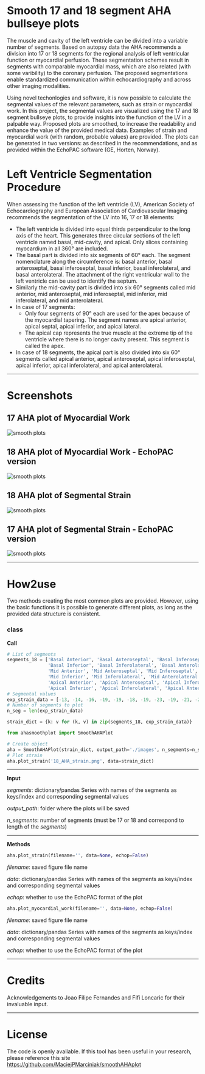 # Smooth 17 and 18 segment AHA bullseye plots
The muscle and cavity of the left ventricle can be divided into a variable number of segments. Based on autopsy data 
the AHA recommends a division into 17 or 18 segments for the regional analysis of left ventricular function or 
myocardial perfusion. These segmentation schemes result in segments with comparable myocardial mass, which are
also related (with some varibility) to the coronary perfusion. The proposed segmentations enable standardized 
communication within echocardiography and across other imaging modalities.

Using novel techonlogies and software, it is now possible to calculate the segmental values of the relevant parameters, 
such as strain or myocardial work. In this project, the segmental values are visualized using the 17 and 18 segment 
bullseye plots, to provide insights into the function of the LV in a palpable way. Proposed plots are smoothed, to 
increase the readability and enhance the value of the provided medical data. Examples of strain and myocardial work 
(with random, probable values) are provided. The plots can be generated in two versions: as described in the 
recommendations, and as provided within the EchoPAC software (GE, Horten, Norway).

# Left Ventricle Segmentation Procedure

When assessing the function of the left ventricle (LV), American Society of Echocardiography and European Association of 
Cardiovascular Imaging recommends the segmentation of the LV into 16, 17 or 18 elements:

* The left ventricle is divided into equal thirds perpendicular to the long axis of the heart. This generates three 
circular sections of the left ventricle named basal, mid-cavity, and apical. Only slices containing myocardium 
in all 360° are included.
* The basal part is divided into six segments of 60° each. The segment nomenclature along the circumference is: 
basal anterior, basal anteroseptal, basal inferoseptal, basal inferior, basal inferolateral, and basal anterolateral. 
The attachment of the right ventricular wall to the left ventricle can be used to identify the septum.
* Similarly the mid-cavity part is divided into six 60° segments called mid anterior, mid anteroseptal, 
mid inferoseptal, mid inferior, mid inferolateral, and mid anterolateral.
* In case of 17 segments:
    * Only four segments of 90° each are used for the apex because of the myocardial tapering. The segment names are 
apical anterior, apical septal, apical inferior, and apical lateral.
    * The apical cap represents the true muscle at the extreme tip of the ventricle where there is no longer cavity present.
 This segment is called the apex.
* In case of 18 segments, the apical part is also divided into six 60° segments called apical anterior, apical 
anteroseptal, apical inferoseptal, apical inferior, apical inferolateral, and apical anterolateral.

---
# Screenshots
## 17 AHA plot of Myocardial Work
![smooth plots](images/17_AHA_MW.png  "17 AHA plot of Myocardial Work")

## 18 AHA plot of Myocardial Work - EchoPAC version
![smooth plots](images/18_AHA_Echo_MW.png  "Myocardial Work - Echopac version")

## 18 AHA plot of Segmental Strain
![smooth plots](images/18_AHA_strain.png  "17 AHA plot of Segmental Strain")

## 17 AHA plot of Segmental Strain - EchoPAC version
![smooth plots](images/17_AHA_Echo_strain.png  "Segmental Strain - Echopac version")

---
# How2use
Two methods creating the most common plots are provided. However, using the basic functions it is possible to generate
different plots, as long as the provided data structure is consistent.

### class

**Call**
```python
# List of segments
segments_18 = ['Basal Anterior', 'Basal Anteroseptal', 'Basal Inferoseptal',
               'Basal Inferior', 'Basal Inferolateral', 'Basal Anterolateral',
               'Mid Anterior', 'Mid Anteroseptal', 'Mid Inferoseptal',
               'Mid Inferior', 'Mid Inferolateral', 'Mid Anterolateral',
               'Apical Anterior', 'Apical Anteroseptal', 'Apical Inferoseptal',
               'Apical Inferior', 'Apical Inferolateral', 'Apical Anterolateral']
# Segmental values
exp_strain_data = [-13, -14, -16, -19, -19, -18, -19, -23, -19, -21, -20, -20, -24, -27, -28, -25, -26, -22]
# Number of segments to plot
n_seg = len(exp_strain_data)

strain_dict = {k: v for (k, v) in zip(segments_18, exp_strain_data)}

from ahasmoothplot import SmoothAHAPlot

# Create object
aha = SmoothAHAPlot(strain_dict, output_path='./images', n_segments=n_seg)
# Plot strain
aha.plot_strain('18_AHA_strain.png', data=strain_dict)
```

---
**Input**

*segments*: dictionary/pandas Series with names of the segments as keys/index and corresponding segmental values

*output_path*: folder where the plots will be saved

*n_segments*: number of segments (must be 17 or 18 and correspond to length of the *segments*)

---
**Methods**
```python
aha.plot_strain(filename='', data=None, echop=False)

```
*filename*: saved figure file name

*data*: dictionary/pandas Series with names of the segments as keys/index and corresponding segmental values

*echop*: whether to use the EchoPAC format of the plot

```python
aha.plot_myocardial_work(filename='', data=None, echop=False)

```
*filename*: saved figure file name

*data*: dictionary/pandas Series with names of the segments as keys/index and corresponding segmental values

*echop*: whether to use the EchoPAC format of the plot

---
# Credits
Acknowledgements to Joao Filipe Fernandes and Fifi Loncaric for their invaluable input. 

---
# License
The code is openly available. If this tool has been useful in your research, please reference this site 
https://github.com/MaciejPMarciniak/smoothAHAplot 
